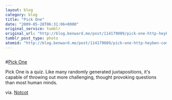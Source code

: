 ```yaml
---
layout: blog
category: blog
title: "Pick One"
date: "2009-05-28T06:31:06+0000"
original_service: tumblr
original_url: "http://blog.benward.me/post/114179089/pick-one-http-heyben-com-pickone-pick-one"
tumblr_post_type: photo
atomid: "http://blog.benward.me/post/114179089/pick-one-http-heyben-com-pickone-pick-one"
---
```

<figure class="photo">
  <img src="http://benward.me/res/tumblr/media/114179089/0.jpg" alt="">
</figure>

#[Pick One](http://heyben.com/pickone/)

Pick One is a quiz. Like many randomly generated juxtapositions, it's capable of throwing out more challenging, thought provoking questions than most human minds.

via. [Notcot](http://www.notcot.org/post/21921/)